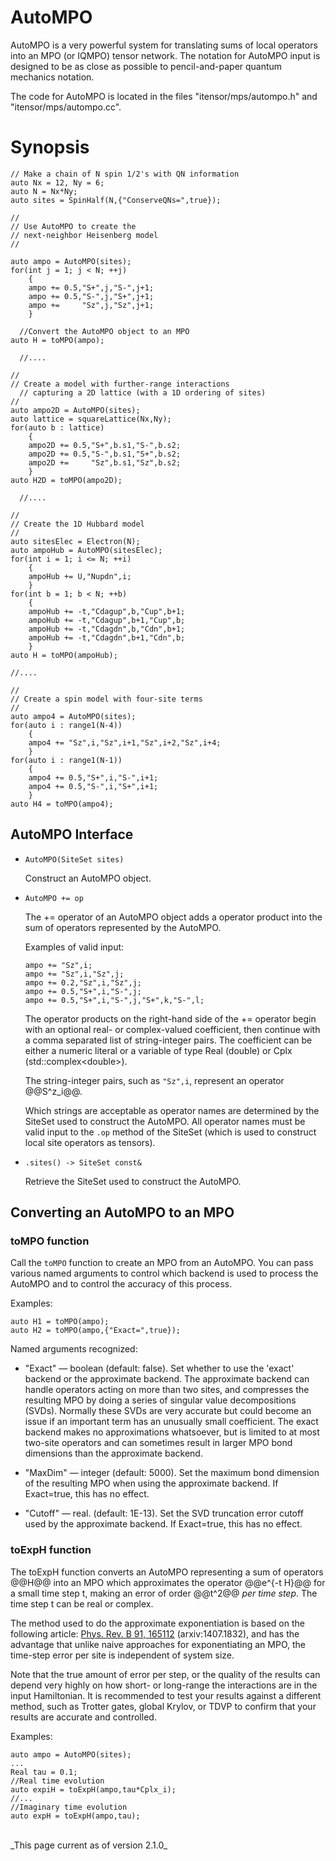 # AutoMPO

AutoMPO is a very powerful system for translating sums
of local operators into an MPO (or IQMPO) tensor network.
The notation for AutoMPO input is designed to be as close
as possible to pencil-and-paper quantum mechanics notation.

The code for AutoMPO is located in the files "itensor/mps/autompo.h"
and "itensor/mps/autompo.cc".

# Synopsis


    // Make a chain of N spin 1/2's with QN information
    auto Nx = 12, Ny = 6;
    auto N = Nx*Ny;
    auto sites = SpinHalf(N,{"ConserveQNs=",true});

    //
    // Use AutoMPO to create the 
    // next-neighbor Heisenberg model
    //

    auto ampo = AutoMPO(sites);
    for(int j = 1; j < N; ++j)
        {
        ampo += 0.5,"S+",j,"S-",j+1;
        ampo += 0.5,"S-",j,"S+",j+1;
        ampo +=     "Sz",j,"Sz",j+1;
        }

	  //Convert the AutoMPO object to an MPO
    auto H = toMPO(ampo);

	  //....

    //
    // Create a model with further-range interactions
	  // capturing a 2D lattice (with a 1D ordering of sites)
    //
    auto ampo2D = AutoMPO(sites);
    auto lattice = squareLattice(Nx,Ny);
    for(auto b : lattice)
        {
        ampo2D += 0.5,"S+",b.s1,"S-",b.s2;
        ampo2D += 0.5,"S-",b.s1,"S+",b.s2;
        ampo2D +=     "Sz",b.s1,"Sz",b.s2;
        }
    auto H2D = toMPO(ampo2D);

	  //....

    //
    // Create the 1D Hubbard model
    //
    auto sitesElec = Electron(N);
    auto ampoHub = AutoMPO(sitesElec);
    for(int i = 1; i <= N; ++i)
        {
        ampoHub += U,"Nupdn",i;
        }
    for(int b = 1; b < N; ++b)
        {
        ampoHub += -t,"Cdagup",b,"Cup",b+1;
        ampoHub += -t,"Cdagup",b+1,"Cup",b;
        ampoHub += -t,"Cdagdn",b,"Cdn",b+1;
        ampoHub += -t,"Cdagdn",b+1,"Cdn",b;
        }
    auto H = toMPO(ampoHub);

    //....

    //
    // Create a spin model with four-site terms
    //
    auto ampo4 = AutoMPO(sites);
    for(auto i : range1(N-4))
        {
        ampo4 += "Sz",i,"Sz",i+1,"Sz",i+2,"Sz",i+4;
        }
    for(auto i : range1(N-1))
        {
        ampo4 += 0.5,"S+",i,"S-",i+1;
        ampo4 += 0.5,"S-",i,"S+",i+1;
        }
    auto H4 = toMPO(ampo4);

## AutoMPO Interface

* `AutoMPO(SiteSet sites)`

  Construct an AutoMPO object.

* `AutoMPO += op`

  The += operator of an AutoMPO object adds a operator product into
  the sum of operators represented by the AutoMPO.

  Examples of valid input:
      
      ampo += "Sz",i;
      ampo += "Sz",i,"Sz",j;
      ampo += 0.2,"Sz",i,"Sz",j;
      ampo += 0.5,"S+",i,"S-",j;
      ampo += 0.5,"S+",i,"S-",j,"S+",k,"S-",l;

  The operator products on the right-hand side of the += operator
  begin with an optional real- or complex-valued coefficient, then
  continue with a comma separated list of string-integer pairs.
  The coefficient can be either a numeric literal or a variable
  of type Real (double) or Cplx (std::complex&lt;double&gt;).

  The string-integer pairs, such as `"Sz",i`, represent an operator
  @@S^z\_i@@.
  
  Which strings are acceptable as operator names are determined by
  the SiteSet used to construct the AutoMPO. All operator names must
  be valid input to the `.op` method of the SiteSet (which is used
  to construct local site operators as tensors).

* `.sites() -> SiteSet const&`

  Retrieve the SiteSet used to construct the AutoMPO.

## Converting an AutoMPO to an MPO

### toMPO function

  Call the `toMPO` function to create an MPO from an AutoMPO.
  You can pass various named arguments to control which backend
  is used to process the AutoMPO and to control the accuracy of
  this process.

  Examples:

    auto H1 = toMPO(ampo);
    auto H2 = toMPO(ampo,{"Exact=",true});

  Named arguments recognized:

   * "Exact" &mdash; boolean (default: false). Set whether to use
     the 'exact' backend or the approximate backend. The approximate
     backend can handle operators acting
     on more than two sites, and compresses the resulting MPO by 
     doing a series of singular value decompositions (SVDs). 
     Normally these SVDs are very accurate but could become an 
     issue if an important term has an unusually small coefficient.
     The exact backend makes no approximations whatsoever, but is
     limited to at most two-site operators and can sometimes result
     in larger MPO bond dimensions than the approximate backend.

   * "MaxDim" &mdash; integer (default: 5000). Set the maximum
     bond dimension of the resulting MPO when using the approximate
     backend. If Exact=true, this has no effect.

   * "Cutoff" &mdash; real. (default: 1E-13). Set the SVD truncation
     error cutoff used by the approximate backend. If Exact=true, this has
     no effect.


### toExpH function
    
  The toExpH function converts an AutoMPO representing a sum of operators
  @@H@@ into an MPO which approximates the operator @@e^{-t H}@@
  for a small time step t, making an error of order @@t^2@@ _per time step_.
  The time step t can be real or complex.

  The method used to do the approximate exponentiation is based on the following article:
  <a href="http://journals.aps.org/prb/abstract/10.1103/PhysRevB.91.165112" target="_blank">Phys. Rev. B 91, 165112</a> (arxiv:1407.1832), and has the advantage that unlike
  naive approaches for exponentiating an MPO, the time-step error per site is independent of system size.

  Note that the true amount of error per step, or the quality of the results can depend
  very highly on how short- or long-range the interactions are in the input Hamiltonian.
  It is recommended to test your results against a different method, such as Trotter gates,
  global Krylov, or TDVP to confirm that your results are accurate and controlled.


  Examples:

    auto ampo = AutoMPO(sites);
    ...
    Real tau = 0.1;
    //Real time evolution
    auto expiH = toExpH(ampo,tau*Cplx_i);
    //...
    //Imaginary time evolution
    auto expH = toExpH(ampo,tau);


<br/>
_This page current as of version 2.1.0_
